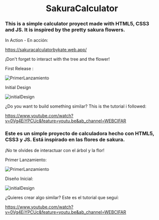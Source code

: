 <h1 align="center"> SakuraCalculator </h1>


<h3>This is a simple calculator proyect made with HTML5, CSS3 and JS. It is inspired by the pretty sakura flowers.</h3>


In Action - En acción: 


https://sakuracalculatorbykate.web.app/


¡Don't forget to interact with the tree and the flower!


First Release :


![PrimerLanzamiento](https://github.com/KateClysm/SakuraCalculator/assets/109751647/fd195a1f-5e6d-4196-a78e-306a4d2e3243)






Initial Design


![initialDesign](https://github.com/KateClysm/SakuraCalculator/assets/109751647/4c77f5cb-6f24-4d2a-8846-736c308e5f6f)






¿Do you want to build something similar? This is the tutorial i followed:


https://www.youtube.com/watch?v=0Vg4EiYPCUc&feature=youtu.be&ab_channel=WEBCIFAR






<h3>Este es un simple proyecto de calculadora hecho con HTML5, CSS3 y JS. Está inspirado en las flores de sakura. </h3>


¡No te olvides de interactuar con el árbol y la flor!


Primer Lanzamiento:


![PrimerLanzamiento](https://github.com/KateClysm/SakuraCalculator/assets/109751647/fd195a1f-5e6d-4196-a78e-306a4d2e3243)






Diseño Inicial:


![initialDesign](https://github.com/KateClysm/SakuraCalculator/assets/109751647/4c77f5cb-6f24-4d2a-8846-736c308e5f6f)






¿Quieres crear algo similar? Este es el tutorial que seguí:


https://www.youtube.com/watch?v=0Vg4EiYPCUc&feature=youtu.be&ab_channel=WEBCIFAR
